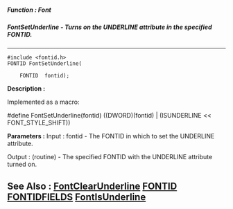 ##### Function : Font
##### FontSetUnderline - Turns on the UNDERLINE attribute in the specified FONTID.
---
```
#include <fontid.h>
FONTID FontSetUnderline(

	FONTID  fontid);
```
**Description :**

Implemented as a macro:

#define FontSetUnderline(fontid) ((DWORD)(fontid) | (ISUNDERLINE << 
FONT_STYLE_SHIFT))

**Parameters :**
Input :
fontid  -  The FONTID in which to set the UNDERLINE attribute.

Output :
(routine)  -  The specified FONTID with the UNDERLINE attribute turned on.



**See Also :**
[FontClearUnderline](/domino-c-api-docs/reference/Func/FontClearUnderline)
[FONTID](/domino-c-api-docs/reference/Data/FONTID)
[FONTIDFIELDS](/domino-c-api-docs/reference/Data/FONTIDFIELDS)
[FontIsUnderline](/domino-c-api-docs/reference/Func/FontIsUnderline)
---

